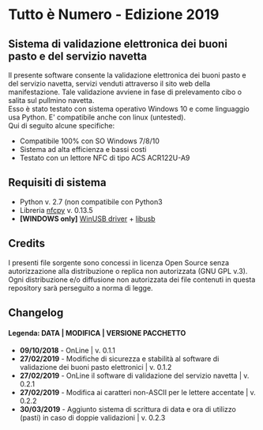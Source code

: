 <h1>Tutto è Numero - Edizione 2019</h1>
<h2>Sistema di validazione elettronica dei buoni pasto e del servizio navetta</h2>
<p>Il presente software consente la validazione elettronica dei buoni pasto e del servizio navetta, servizi venduti attraverso il sito web della manifestazione. Tale validazione avviene in fase di prelevamento cibo o salita sul pullmino navetta.
<br>Esso è stato testato con sistema operativo Windows 10 e come linguaggio usa Python. E' compatibile anche con linux (untested).<br>
Qui di seguito alcune specifiche:
<ul>
<li>Compatibile 100% con SO Windows 7/8/10</li>
<li>Sistema ad alta efficienza e bassi costi</li>
<li>Testato con un lettore NFC di tipo ACS ACR122U-A9</li>
</ul>
<h2>Requisiti di sistema</h2>
<ul>
<li>Python v. 2.7 (non compatibile con Python3</li>
  <li>Libreria <a href="https://nfcpy.readthedocs.io/en/latest/" target="_blank">nfcpy</a> v. 0.13.5</li>
  <li><b>[WINDOWS only]</b> <a href="https://zadig.akeo.ie/" target=_blank">WinUSB driver</a> + <a href="https://libusb.info/" target="_blank">libusb</a></li>
</ul>
<h2>Credits</h2>
<p>I presenti file sorgente sono concessi in licenza Open Source senza autorizzazione alla distribuzione o replica non autorizzata (GNU GPL v.3).<br>
Ogni distribuzione e/o diffusione non autorizzata dei file contenuti in questa repository sarà perseguito a norma di legge.</p>

<h2>Changelog</h2>
<h4>Legenda: DATA | MODIFICA | VERSIONE PACCHETTO</h4>
<ul>
  <li><b>09/10/2018</b> - OnLine | v. 0.1.1</li>
  <li><b>27/02/2019</b> - Modifiche di sicurezza e stabilità al software di validazione dei buoni pasto elettronici | v. 0.1.2</li>
  <li><b>27/02/2019</b> - OnLine il software di validazione del servizio navetta | v. 0.2.1</li>
  <li><b>27/02/2019</b> - Modifica ai caratteri non-ASCII per le lettere accentate | v. 0.2.2</li>
  <li><b>30/03/2019</b> - Aggiunto sistema di scrittura di data e ora di utilizzo (pasti) in caso di doppie validazioni | v. 0.2.3</li>
</ul>

